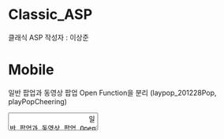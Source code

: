 # Classic_ASP
클래식 ASP
작성자 : 이상준

<html>
    <head></head>
    <body>
        <div>
            <h1>Mobile</h1>
            <div>
                <p>
                    일반 팝업과 동영상 팝업 Open Function을 분리 (laypop_201228Pop, playPopCheering)
                </p>
                <textarea>
                    일반 팝업과 동영상 팝업 Open Function을 분리 (laypop_201228Pop, playPopCheering)
                    일반 팝업과 동영상 팝업 Open Function을 분리 (laypop_201228Pop, playPopCheering)
                    일반 팝업과 동영상 팝업 Open Function을 분리 (laypop_201228Pop, playPopCheering)
                </textarea>
            </div>
        </div>
    </body>
</html>
